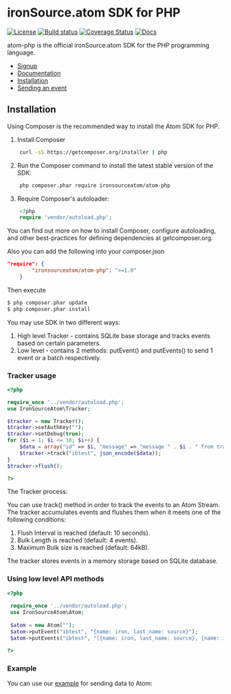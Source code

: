 # ironSource.atom SDK for PHP
[![License][license-image]][license-url]
[![Build status][travis-image]][travis-url]
[![Coverage Status][coveralls-image]][coveralls-url]
[![Docs][docs-image]][docs-url]

atom-php is the official ironSource.atom SDK for the PHP programming language.

- [Signup](https://atom.ironsrc.com/#/signup)
- [Documentation][docs-url]
- [Installation](#Installation)
- [Sending an event](#Using)

## Installation
Using Composer is the recommended way to install the Atom SDK for PHP.

 1)  Install Composer

```bash
    curl -sS https://getcomposer.org/installer | php
```

 2)  Run the Composer command to install the latest stable version of the SDK:
    
```bash
    php composer.phar require ironsourceatom/atom-php
```

 3)  Require Composer's autoloader:

```php
    <?php
    require 'vendor/autoload.php';
```

You can find out more on how to install Composer, configure autoloading, and other best-practices for defining dependencies at getcomposer.org.

Also you can add the following into your composer.json
```json
"require": {
		"ironsourceatom/atom-php": ">=1.0"
	}
```
Then execute
```bash
$ php composer.phar update
$ php composer.phar install
```

You may use SDK in two different ways:

1. High level Tracker - contains SQLite base storage and tracks events based on certain parameters.
2. Low level - contains 2 methods: putEvent() and putEvents() to send 1 event or a batch respectively.

### Tracker usage

```php
<?php

require_once '../vendor/autoload.php';
use IronSourceAtom\Tracker;

$tracker = new Tracker();
$tracker->setAuthKey("");
$tracker->setDebug(true);
for ($i = 1; $i <= 10; $i++) {
    $data = array("id" => $i, "message" => "message " . $i . " from tracker");
    $tracker->track("ibtest", json_encode($data));
}
$tracker->flush();

?>
```

The Tracker process:

You can use track() method in order to track the events to an Atom Stream.
The tracker accumulates events and flushes them when it meets one of the following conditions:
 
1. Flush Interval is reached (default: 10 seconds).
2. Bulk Length is reached (default: 4 events).
3. Maximum Bulk size is reached (default: 64kB).

The tracker stores events in a memory storage based on SQLite database.

### Using low level API methods

```php
<?php
 
 require_once '../vendor/autoload.php';
 use IronSourceAtom\Atom;
 
 $atom = new Atom("");
 $atom->putEvent("ibtest", "{name: iron, last_name: source}");
 $atom->putEvents("ibtest", "[{name: iron, last_name: source}, {name: iron1, last_name: source1}]");

?>
```

### Example

You can use our [example][example-url] for sending data to Atom:


[example-url]: https://github.com/ironSource/atom-php/tree/feature/isa-454/example
[license-image]: https://img.shields.io/badge/license-MIT-blue.svg
[license-url]: LICENSE.txt
[travis-image]: https://travis-ci.org/ironSource/atom-php.svg?branch=feature%2Fisa-454
[travis-url]: https://travis-ci.org/ironSource/atom-php
[coveralls-image]: https://coveralls.io/repos/github/ironSource/atom-php/badge.svg?branch=feature%2Fisa-454
[coveralls-url]: https://coveralls.io/github/ironSource/atom-php/?branch=feature%2Fisa-454
[docs-image]: https://img.shields.io/badge/docs-latest-blue.svg
[docs-url]: https://ironsource.github.io/atom-php/
